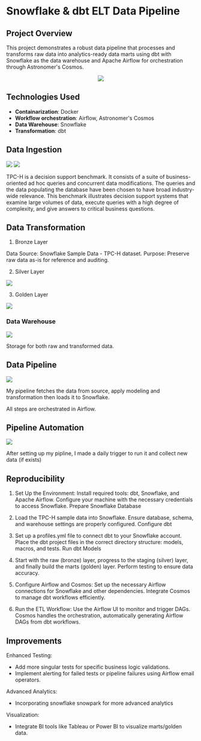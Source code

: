# Snowflake & dbt ELT Data Pipeline 

## Project Overview

This project demonstrates a robust data pipeline that processes and transforms raw data into analytics-ready data marts using dbt with Snowflake as the data warehouse and Apache Airflow for orchestration through Astronomer's Cosmos.


<div align="center">
  <img src="images/astro.png" />
</div>


## Technologies Used

* **Containarization**: Docker
* **Workflow orchestration**: Airflow, Astronomer's Cosmos
* **Data Warehouse**: Snowflake
* **Transformation**: dbt


## Data Ingestion

<img src="images/tpc-h-schema.png" />
<img src="images/source.png" />

TPC-H is a decision support benchmark. It consists of a suite of business-oriented ad hoc queries and concurrent data modifications. The queries and the data populating the database have been chosen to have broad industry-wide relevance. This benchmark illustrates decision support systems that examine large volumes of data, execute queries with a high degree of complexity, and give answers to critical business questions.

## Data Transformation

1. Bronze Layer

Data Source: Snowflake Sample Data - TPC-H dataset.
Purpose: Preserve raw data as-is for reference and auditing.

2. Silver Layer

<img src="images/staging.png" />

3. Golden Layer

<img src="images/marts.png" />


### Data Warehouse

<img src="images/snowflake.png" />

Storage for both raw and transformed data.

## Data Pipeline 

<img src="images/dag.png" />

My pipeline fetches the data from source, apply modeling and transformation then loads it to Snowflake.

All steps are orchestrated in Airflow.


## Pipeline Automation



<img src="images/schedule.png" />

After setting up my pipline, I made a daily trigger to run it and collect new data (if exists)


## Reproducibility

1. Set Up the Environment:
Install required tools: dbt, Snowflake, and Apache Airflow.
Configure your machine with the necessary credentials to access Snowflake.
Prepare Snowflake Database

2. Load the TPC-H sample data into Snowflake.
Ensure database, schema, and warehouse settings are properly configured.
Configure dbt

3. Set up a profiles.yml file to connect dbt to your Snowflake account.
Place the dbt project files in the correct directory structure: models, macros, and tests.
Run dbt Models

4. Start with the raw (bronze) layer, progress to the staging (silver) layer, and finally build the marts (golden) layer.
Perform testing to ensure data accuracy.

5. Configure Airflow and Cosmos:
Set up the necessary Airflow connections for Snowflake and other dependencies.
Integrate Cosmos to manage dbt workflows efficiently.

6. Run the ETL Workflow:
Use the Airflow UI to monitor and trigger DAGs.
Cosmos handles the orchestration, automatically generating Airflow DAGs from dbt workflows.

## Improvements
Enhanced Testing:
- Add more singular tests for specific business logic validations.
- Implement alerting for failed tests or pipeline failures using Airflow email operators.

Advanced Analytics:
- Incorporating snowflake snowpark for more advanced analytics

Visualization:
- Integrate BI tools like Tableau or Power BI to visualize marts/golden data.



